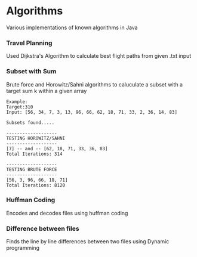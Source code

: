 # Algorithms
Various implementations of known algorithms in Java

### Travel Planning
Used Dijkstra's Algorithm to calculate best flight paths from given .txt input

### Subset with Sum
Brute force and Horowitz/Sahni algorithms to caluculate a subset with a target sum k within a given array

```
Example:
Target:310
Input: [56, 34, 7, 3, 13, 96, 66, 62, 18, 71, 33, 2, 36, 14, 83]

Subsets found..... 

-------------------
TESTING HOROWITZ/SAHNI
-------------------
[7] -- and -- [62, 18, 71, 33, 36, 83]
Total Iterations: 314

-------------------
TESTING BRUTE FORCE
-------------------
[56, 3, 96, 66, 18, 71]
Total Iterations: 8120
```

### Huffman Coding
Encodes and decodes files using huffman coding

### Difference between files
Finds the line by line differences between two files using Dynamic programming
